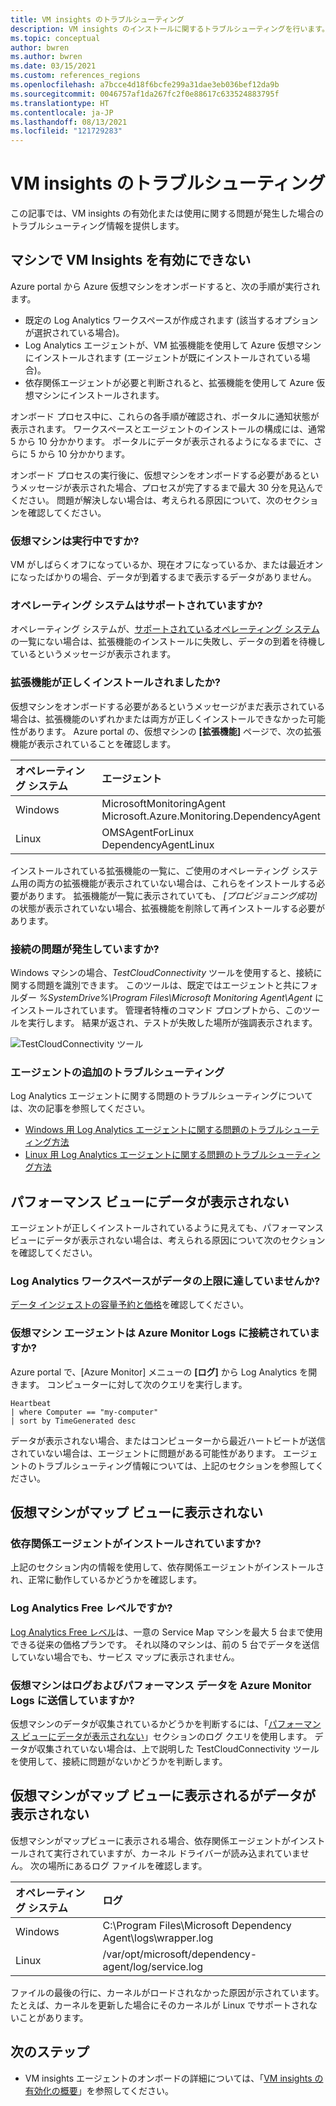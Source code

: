 ```yaml
---
title: VM insights のトラブルシューティング
description: VM insights のインストールに関するトラブルシューティングを行います。
ms.topic: conceptual
author: bwren
ms.author: bwren
ms.date: 03/15/2021
ms.custom: references_regions
ms.openlocfilehash: a7bcce4d18f6bcfe299a31dae3eb036bef12da9b
ms.sourcegitcommit: 0046757af1da267fc2f0e88617c633524883795f
ms.translationtype: HT
ms.contentlocale: ja-JP
ms.lasthandoff: 08/13/2021
ms.locfileid: "121729283"
---
```

# <a name="troubleshoot-vm-insights"></a>VM insights のトラブルシューティング
この記事では、VM insights の有効化または使用に関する問題が発生した場合のトラブルシューティング情報を提供します。

## <a name="cannot-enable-vm-insights-on-a-machine"></a>マシンで VM Insights を有効にできない
Azure portal から Azure 仮想マシンをオンボードすると、次の手順が実行されます。

- 既定の Log Analytics ワークスペースが作成されます (該当するオプションが選択されている場合)。
- Log Analytics エージェントが、VM 拡張機能を使用して Azure 仮想マシンにインストールされます (エージェントが既にインストールされている場合)。
- 依存関係エージェントが必要と判断されると、拡張機能を使用して Azure 仮想マシンにインストールされます。
  
オンボード プロセス中に、これらの各手順が確認され、ポータルに通知状態が表示されます。 ワークスペースとエージェントのインストールの構成には、通常 5 から 10 分かかります。 ポータルにデータが表示されるようになるまでに、さらに 5 から 10 分かかります。

オンボード プロセスの実行後に、仮想マシンをオンボードする必要があるというメッセージが表示された場合、プロセスが完了するまで最大 30 分を見込んでください。 問題が解決しない場合は、考えられる原因について、次のセクションを確認してください。

### <a name="is-the-virtual-machine-running"></a>仮想マシンは実行中ですか?
 VM がしばらくオフになっているか、現在オフになっているか、または最近オンになったばかりの場合、データが到着するまで表示するデータがありません。

### <a name="is-the-operating-system-supported"></a>オペレーティング システムはサポートされていますか?
オペレーティング システムが、[サポートされているオペレーティング システム](vminsights-enable-overview.md#supported-operating-systems)の一覧にない場合は、拡張機能のインストールに失敗し、データの到着を待機しているというメッセージが表示されます。

### <a name="did-the-extension-install-properly"></a>拡張機能が正しくインストールされましたか?
仮想マシンをオンボードする必要があるというメッセージがまだ表示されている場合は、拡張機能のいずれかまたは両方が正しくインストールできなかった可能性があります。 Azure portal の、仮想マシンの **[拡張機能]** ページで、次の拡張機能が表示されていることを確認します。

| オペレーティング システム | エージェント | 
|:---|:---|
| Windows | MicrosoftMonitoringAgent<br>Microsoft.Azure.Monitoring.DependencyAgent |
| Linux | OMSAgentForLinux<br>DependencyAgentLinux |

インストールされている拡張機能の一覧に、ご使用のオペレーティング システム用の両方の拡張機能が表示されていない場合は、これらをインストールする必要があります。 拡張機能が一覧に表示されていても、 *[プロビジョニング成功]* の状態が表示されていない場合、拡張機能を削除して再インストールする必要があります。

### <a name="do-you-have-connectivity-issues"></a>接続の問題が発生していますか?
Windows マシンの場合、*TestCloudConnectivity* ツールを使用すると、接続に関する問題を識別できます。 このツールは、既定ではエージェントと共にフォルダー *%SystemDrive%\Program Files\Microsoft Monitoring Agent\Agent* にインストールされています。 管理者特権のコマンド プロンプトから、このツールを実行します。 結果が返され、テストが失敗した場所が強調表示されます。 

![TestCloudConnectivity ツール](media/vminsights-troubleshoot/test-cloud-connectivity.png)

### <a name="more-agent-troubleshooting"></a>エージェントの追加のトラブルシューティング

Log Analytics エージェントに関する問題のトラブルシューティングについては、次の記事を参照してください。

- [Windows 用 Log Analytics エージェントに関する問題のトラブルシューティング方法](../agents/agent-windows-troubleshoot.md)
- [Linux 用 Log Analytics エージェントに関する問題のトラブルシューティング方法](../agents/agent-linux-troubleshoot.md)

## <a name="performance-view-has-no-data"></a>パフォーマンス ビューにデータが表示されない
エージェントが正しくインストールされているように見えても、パフォーマンス ビューにデータが表示されない場合は、考えられる原因について次のセクションを確認してください。

### <a name="has-your-log-analytics-workspace-reached-its-data-limit"></a>Log Analytics ワークスペースがデータの上限に達していませんか?
[データ インジェストの容量予約と価格](https://azure.microsoft.com/pricing/details/monitor/)を確認してください。

### <a name="is-your-virtual-machine-agent-connected-to-azure-monitor-logs"></a>仮想マシン エージェントは Azure Monitor Logs に接続されていますか?

Azure portal で、[Azure Monitor] メニューの **[ログ]** から Log Analytics を開きます。 コンピューターに対して次のクエリを実行します。

```kuso
Heartbeat
| where Computer == "my-computer"
| sort by TimeGenerated desc 
```

データが表示されない場合、またはコンピューターから最近ハートビートが送信されていない場合は、エージェントに問題がある可能性があります。 エージェントのトラブルシューティング情報については、上記のセクションを参照してください。

## <a name="virtual-machine-doesnt-appear-in-map-view"></a>仮想マシンがマップ ビューに表示されない

### <a name="is-the-dependency-agent-installed"></a>依存関係エージェントがインストールされていますか?
 上記のセクション内の情報を使用して、依存関係エージェントがインストールされ、正常に動作しているかどうかを確認します。

### <a name="are-you-on-the-log-analytics-free-tier"></a>Log Analytics Free レベルですか?
[Log Analytics Free レベル](https://azure.microsoft.com/pricing/details/monitor/)は、一意の Service Map マシンを最大 5 台まで使用できる従来の価格プランです。 それ以降のマシンは、前の 5 台でデータを送信していない場合でも、サービス マップに表示されません。

### <a name="is-your-virtual-machine-sending-log-and-performance-data-to-azure-monitor-logs"></a>仮想マシンはログおよびパフォーマンス データを Azure Monitor Logs に送信していますか?
仮想マシンのデータが収集されているかどうかを判断するには、「[パフォーマンス ビューにデータが表示されない](#performance-view-has-no-data)」セクションのログ クエリを使用します。 データが収集されていない場合は、上で説明した TestCloudConnectivity ツールを使用して、接続に問題がないかどうかを判断します。


## <a name="virtual-machine-appears-in-map-view-but-has-missing-data"></a>仮想マシンがマップ ビューに表示されるがデータが表示されない
仮想マシンがマップビューに表示される場合、依存関係エージェントがインストールされて実行されていますが、カーネル ドライバーが読み込まれていません。 次の場所にあるログ ファイルを確認します。

| オペレーティング システム | ログ | 
|:---|:---|
| Windows | C:\Program Files\Microsoft Dependency Agent\logs\wrapper.log |
| Linux | /var/opt/microsoft/dependency-agent/log/service.log |

ファイルの最後の行に、カーネルがロードされなかった原因が示されています。 たとえば、カーネルを更新した場合にそのカーネルが Linux でサポートされないことがあります。
## <a name="next-steps"></a>次のステップ

- VM insights エージェントのオンボードの詳細については、「[VM insights の有効化の概要](vminsights-enable-overview.md)」を参照してください。
